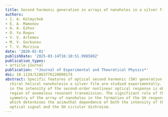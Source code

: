 ```yaml
---
title: Second harmonic generation in arrays of nanoholes in a silver film
authors:
- I. A. Kolmychek
- E. A. Mamonov
- A. A. Ezhov
- O. Yu Rogov
- V. V. Artemov
- M. V. Gorkunov
- T. V. Murzina
date: '2020-01-01'
publishDate: '2025-03-14T16:10:51.998508Z'
publication_types:
- article-journal
publication: '*Journal of Experimental and Theoretical Physics*'
doi: 10.1134/S1063776120090174
abstract: Specific features of optical second harmonic (SH) generation in arrays of
  chiral helical nanoholesin a silver film are studied experimentally. An increase
  in the intensity of the second-order nonlinear optical response is observed in the
  region of anomalous resonant transmission. The significant role of the rotational
  symmetry of the array of nanoholes in the formation of the SH response is revealed,
  which determines the azimuthal dependence of both the intensity of the second-order
  optical signal and the SH circular dichroism.
---
```

